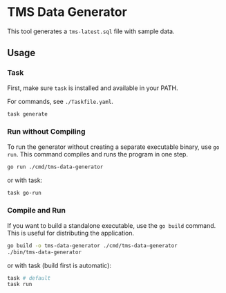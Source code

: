 # TMS Data Generator

This tool generates a `tms-latest.sql` file with sample data.

## Usage

### Task

First, make sure `task` is installed and available in your PATH.

For commands, see `./Taskfile.yaml`.

```bash
task generate
```

### Run without Compiling

To run the generator without creating a separate executable binary, use `go run`. This command compiles and runs the program in one step.

```bash
go run ./cmd/tms-data-generator
```

or with task:

```bash
task go-run
```

### Compile and Run

If you want to build a standalone executable, use the `go build` command. This is useful for distributing the application.

```bash
go build -o tms-data-generator ./cmd/tms-data-generator
./bin/tms-data-generator
```

or with task (build first is automatic):

```bash
task # default
task run
```
